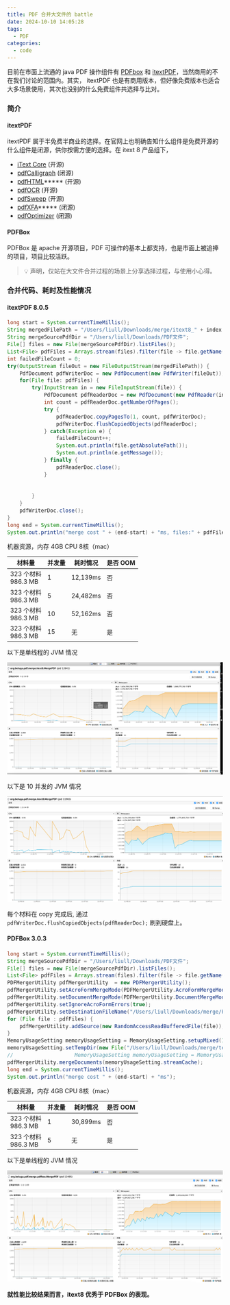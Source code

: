 ```yaml
---
title: PDF 合并大文件的 battle
date: 2024-10-10 14:05:28
tags:
  - PDF
categories:
  - code
---
```

目前在市面上流通的 java PDF 操作组件有 [PDFbox](https://pdfbox.apache.org/) 和 [itextPDF](https://itextpdf.com/)，当然商用的不在我们讨论的范围内。其实， itextPDF 也是有商用版本，但好像免费版本也适合大多场景使用，其次也没别的什么免费组件共选择与比对。

### 简介

#### itextPDF

itextPDF 属于半免费半商业的选择。在官网上也明确告知什么组件是免费开源的什么组件是闭源，供你按需方便的选择。在 itext 8 产品组下，

- [iText Core](https://itextpdf.com/en/products/itext-7/itext-7-core) (开源) 
- [pdfCalligraph](https://itextpdf.com/en/products/itext-7/pdfcalligraph) (闭源) 
- [pdfHTML](https://itextpdf.com/en/products/itext-7/pdfhtml)***** (开源) 
- [pdfOCR](https://itextpdf.com/en/products/itext-7/pdfocr "pdfOCR") (开源)
- [pdfSweep](https://itextpdf.com/en/products/itext-7/pdfsweep) (开源) 
- [pdfXFA](https://itextpdf.com/en/products/itext-7/pdfxfa)***** (闭源) 
- [pdfOptimizer](https://itextpdf.com/en/products/itext-7/compress-pdf-pdfoptimizer) (闭源)

#### PDFBox

PDFBox 是 apache 开源项目，PDF 可操作的基本上都支持，也是市面上被追捧的项目，项目比较活跃。

> :bulb: 声明，仅站在大文件合并过程的场景上分享选择过程，与使用小心得。

### 合并代码、耗时及性能情况

#### itextPDF 8.0.5

```java
long start = System.currentTimeMillis();
String mergedFilePath = "/Users/liull/Downloads/merge/itext8_" + index + ".pdf";
String mergeSourcePdfDir = "/Users/liull/Downloads/PDF文件";
File[] files = new File(mergeSourcePdfDir).listFiles();
List<File> pdfFiles = Arrays.stream(files).filter(file -> file.getName().endsWith("pdf")).collect(Collectors.toList());
int failedFileCount = 0;
try(OutputStream fileOut = new FileOutputStream(mergedFilePath)) {
    PdfDocument pdfWriterDoc = new PdfDocument(new PdfWriter(fileOut));
    for(File file: pdfFiles) {
        try(InputStream in = new FileInputStream(file)) {
            PdfDocument pdfReaderDoc = new PdfDocument(new PdfReader(in));
            int count = pdfReaderDoc.getNumberOfPages();
            try {
                pdfReaderDoc.copyPagesTo(1, count, pdfWriterDoc);
                pdfWriterDoc.flushCopiedObjects(pdfReaderDoc);
            } catch(Exception e) {
                failedFileCount++;
                System.out.println(file.getAbsolutePath());
                System.out.println(e.getMessage());
            } finally {
                pdfReaderDoc.close();
            }


        }
    }
    pdfWriterDoc.close();
}
long end = System.currentTimeMillis();
System.out.println("merge cost " + (end-start) + "ms, files:" + pdfFiles.size() + ", failed:" + failedFileCount);
```

机器资源，内存 4GB CPU 8核（mac）

| 材料量                 | 并发量 | 耗时情况     | 是否 OOM |
| ------------------- | --- | -------- | ------ |
| 323 个材料<br>986.3 MB | 1   | 12,139ms | 否      |
| 323 个材料<br>986.3 MB | 5   | 24,482ms | 否      |
| 323 个材料<br>986.3 MB | 10  | 52,162ms | 否      |
| 323 个材料<br>986.3 MB | 15  | 无        | 是      |

以下是单线程的 JVM 情况

![](images/2024/PDFMerge/PDFMerge_itext8_1.png)

以下是 10 并发的 JVM 情况

![](images/2024/PDFMerge/PDFMerge_itext8_10.png)

每个材料在 copy 完成后, 通过 `pdfWriterDoc.flushCopiedObjects(pdfReaderDoc);` 刷到硬盘上。

#### PDFBox 3.0.3

```java
long start = System.currentTimeMillis();
String mergeSourcePdfDir = "/Users/liull/Downloads/PDF文件";
File[] files = new File(mergeSourcePdfDir).listFiles();
List<File> pdfFiles = Arrays.stream(files).filter(file -> file.getName().endsWith("pdf")).collect(Collectors.toList());
PDFMergerUtility pdfMergerUtility  = new PDFMergerUtility();
pdfMergerUtility.setAcroFormMergeMode(PDFMergerUtility.AcroFormMergeMode.PDFBOX_LEGACY_MODE);
pdfMergerUtility.setDocumentMergeMode(PDFMergerUtility.DocumentMergeMode.OPTIMIZE_RESOURCES_MODE);
pdfMergerUtility.setIgnoreAcroFormErrors(true);
pdfMergerUtility.setDestinationFileName("/Users/liull/Downloads/merge/PDFBox_" + index + ".pdf");
for (File file : pdfFiles) {
    pdfMergerUtility.addSource(new RandomAccessReadBufferedFile(file));
}
MemoryUsageSetting memoryUsageSetting = MemoryUsageSetting.setupMixed(1024*1024*256);
memoryUsageSetting.setTempDir(new File("/Users/liull/Downloads/merge/temp"));
//                    MemoryUsageSetting memoryUsageSetting = MemoryUsageSetting.setupTempFileOnly();
pdfMergerUtility.mergeDocuments(memoryUsageSetting.streamCache);
long end = System.currentTimeMillis();
System.out.println("merge cost " + (end-start) + "ms");
```

机器资源，内存 4GB CPU 8核（mac）

| 材料量                 | 并发量 | 耗时情况     | 是否 OOM |
| ------------------- | --- | -------- | ------ |
| 323 个材料<br>986.3 MB | 1   | 30,899ms | 否      |
| 323 个材料<br>986.3 MB | 5   | 无        | 是      |

以下是单线程的 JVM 情况

![](images/2024/PDFMerge/PDFMerge_pdfbox.png)

**就性能比较结果而言，itext8 优秀于 PDFBox 的表现。**

